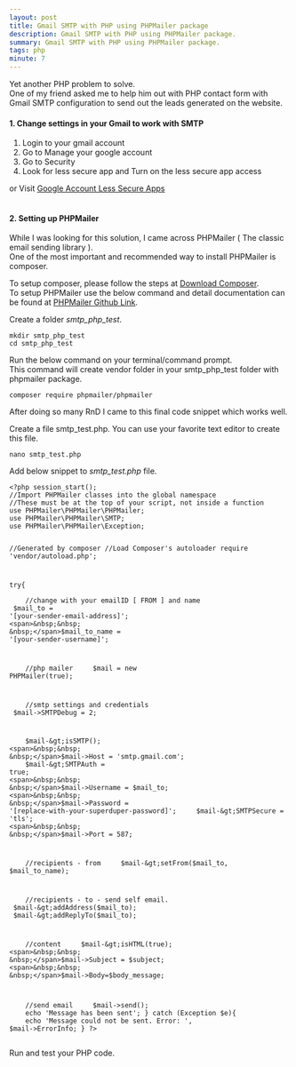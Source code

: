 ```yaml
---
layout: post
title: Gmail SMTP with PHP using PHPMailer package
description: Gmail SMTP with PHP using PHPMailer package.
summary: Gmail SMTP with PHP using PHPMailer package.
tags: php
minute: 7
---
```


<p>
Yet another PHP problem to solve. <br />
One of my friend asked me to help him out with PHP contact form with Gmail SMTP configuration to send out the leads generated on the website.
</p>

<h4>1. Change settings in your Gmail to work with SMTP
</h4>

<ol>
<li>Login to your gmail account</li>
<li>Go to Manage your google account</li>
<li>Go to Security</li>
<li>Look for less secure app and Turn on the less secure app access</li>
</ol>

or&nbsp;Visit <a href="https://myaccount.google.com/lesssecureapps" rel="nofollow" target="_blank">Google Account Less Secure Apps</a>
<br /> 
<br /> 
<h4>2. Setting up PHPMailer</h4>

<p>
While I was looking for this solution, I came across PHPMailer ( The classic email sending library ).<br />
One of the most important and recommended way to install PHPMailer is composer.<br />
</p>

<p>
To setup composer, please follow the steps at <a href="https://getcomposer.org/download/" rel="nofollow" target="_blank">Download Composer</a>.<br />
To setup PHPMailer use the below command and detail documentation can be found at <a href="https://github.com/PHPMailer/PHPMailer" rel="nofollow" target="_blank">PHPMailer Github Link</a>.
</p>
<p>
Create a folder <i>smtp_php_test</i>.
</p>
<pre><code>mkdir smtp_php_test
cd smtp_php_test
</code></pre>

Run the below command on your terminal/command prompt. <br/>This command will create vendor folder in your smtp_php_test folder with phpmailer package.
<pre><code>composer require phpmailer/phpmailer</code></pre>

<p>After doing so many RnD I came to this final code snippet which works well.</p>
  Create a file smtp_test.php. You can use your favorite text editor to create this file.</p>
<pre><code>nano smtp_test.php</code></pre>
<p>
Add below snippet to <i>smtp_test.php</i> file.
</p>
<pre><code>&lt;?php session_start();
//Import PHPMailer classes into the global namespace
//These must be at the top of your script, not inside a function
use PHPMailer\PHPMailer\PHPMailer;
use PHPMailer\PHPMailer\SMTP;
use PHPMailer\PHPMailer\Exception;

//Generated by composer
//Load Composer's autoloader
require 'vendor/autoload.php';

try{	
<span>&nbsp;&nbsp; &nbsp;</span>//change with your emailID [ FROM ] and name
<span>&nbsp;&nbsp; &nbsp;</span>$mail_to = '[your-sender-email-address]';
<span>&nbsp;&nbsp; &nbsp;</span>$mail_to_name = '[your-sender-username]';

<span>&nbsp;&nbsp; &nbsp;</span>//php mailer
<span>&nbsp;&nbsp; &nbsp;</span>$mail = new PHPMailer(true);

<span>&nbsp;&nbsp; &nbsp;</span>//smtp settings and credentials
<span>&nbsp;&nbsp; &nbsp;</span>$mail-&gt;SMTPDebug = 2;

<span>&nbsp;&nbsp; &nbsp;</span>$mail-&gt;isSMTP();
<span>&nbsp;&nbsp; &nbsp;</span>$mail-&gt;Host = 'smtp.gmail.com';
<span>&nbsp;&nbsp; &nbsp;</span>$mail-&gt;SMTPAuth = true;
<span>&nbsp;&nbsp; &nbsp;</span>$mail-&gt;Username = $mail_to;
<span>&nbsp;&nbsp; &nbsp;</span>$mail-&gt;Password = '[replace-with-your-superduper-password]';
<span>&nbsp;&nbsp; &nbsp;</span>$mail-&gt;SMTPSecure = 'tls';
<span>&nbsp;&nbsp; &nbsp;</span>$mail-&gt;Port = 587;
	
<span>&nbsp;&nbsp; &nbsp;</span>//recipients - from
<span>&nbsp;&nbsp; &nbsp;</span>$mail-&gt;setFrom($mail_to, $mail_to_name);

<span>&nbsp;&nbsp; &nbsp;</span>//recipients - to - send self email.
<span>&nbsp;&nbsp; &nbsp;</span>$mail-&gt;addAddress($mail_to);
<span>&nbsp;&nbsp; &nbsp;</span>$mail-&gt;addReplyTo($mail_to);
					
<span>&nbsp;&nbsp; &nbsp;</span>//content
<span>&nbsp;&nbsp; &nbsp;</span>$mail-&gt;isHTML(true);
<span>&nbsp;&nbsp; &nbsp;</span>$mail-&gt;Subject = $subject;
<span>&nbsp;&nbsp; &nbsp;</span>$mail-&gt;Body=$body_message;

<span>&nbsp;&nbsp; &nbsp;</span>//send email
<span>&nbsp;&nbsp; &nbsp;</span>$mail-&gt;send();
<span>&nbsp;&nbsp; &nbsp;</span>echo 'Message has been sent';
} catch (Exception $e){
<span>&nbsp;&nbsp; &nbsp;</span>echo 'Message could not be sent. Error: ', $mail-&gt;ErrorInfo;
}
?&gt;
</code></pre>
<p>
Run and test your PHP code.
</p>
